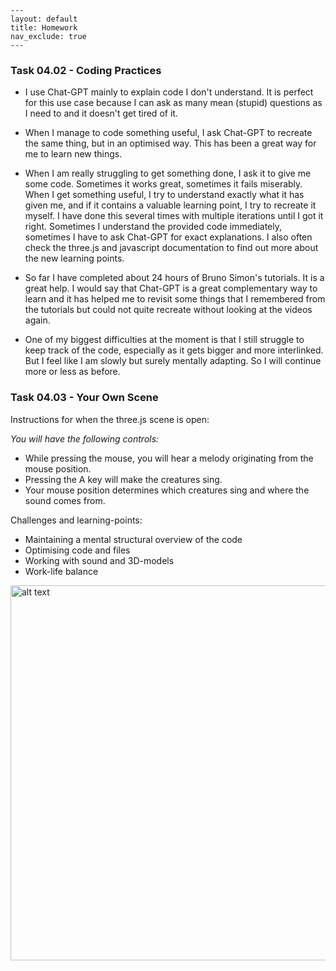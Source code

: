 ```
---
layout: default
title: Homework
nav_exclude: true
---
```

### Task 04.02 - Coding Practices

- I use Chat-GPT mainly to explain code I don't understand. It is perfect for this use case because I can ask as many mean (stupid) questions as I need to and it doesn't get tired of it.

-  When I manage to code something useful, I ask Chat-GPT to recreate the same thing, but in an optimised way. This has been a great way for me to learn new things.

- When I am really struggling to get something done, I ask it to give me some code. Sometimes it works great, sometimes it fails miserably. When I get something useful, I try to understand exactly what it has given me, and if it contains a valuable learning point, I try to recreate it myself. I have done this several times with multiple iterations until I got it right. Sometimes I understand the provided code immediately, sometimes I have to ask Chat-GPT for exact explanations.  I also often check the three.js and javascript documentation to find out more about the new learning points.

- So far I have completed about 24 hours of Bruno Simon's tutorials. It is a great help. I would say that Chat-GPT is a great complementary way to learn and it has helped me to revisit some things that I remembered from the tutorials but could not quite recreate without looking at the videos again.

- One of my biggest difficulties at the moment is that I still struggle to keep track of the code, especially as it gets bigger and more interlinked. But I feel like I am slowly but surely mentally adapting. So I will continue more or less as before.

### Task 04.03 - Your Own Scene

Instructions for when the three.js scene is open:

*You will have the following controls:*

- While pressing the mouse, you will hear a melody originating from the mouse position.
- Pressing the A key will make the creatures sing.
- Your mouse position determines which creatures sing and where the sound comes from.

Challenges and learning-points:

- Maintaining a mental structural overview of the code
- Optimising code and files
- Working with sound and 3D-models
- Work-life balance

<img src=img/Preview.png alt="alt text" width="600">

